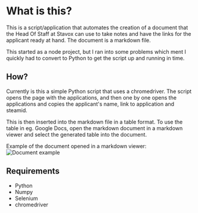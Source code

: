 # What is this?

This is a script/application that automates the creation of a document that the Head Of Staff at Stavox can use to take notes and have the links for the applicant ready at hand. The document is a markdown file.

This started as a node project, but I ran into some problems which ment I quickly had to convert to Python to get the script up and running in time.

## How?

Currently is this a simple Python script that uses a chromedriver.
The script opens the page with the applications, and then one by one opens the applications and copies the applicant's name, link to application and steamid.

This is then inserted into the markdown file in a table format. To use the table in eg. Google Docs, open the markdown document in a markdown viewer and select the generated table into the document.

Example of the document opened in a markdown viewer:
<br>
![Document example](https://i.imgur.com/EqWZ8zF.png)

## Requirements

-   Python
-   Numpy
-   Selenium
-   chromedriver
